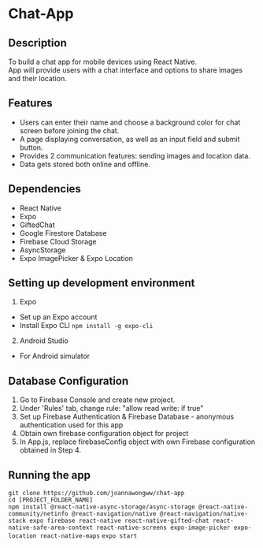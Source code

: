 # Chat-App

## Description

To build a chat app for mobile devices using React Native.  
App will provide users with a chat interface and options to share images and their location.

## Features

- Users can enter their name and choose a background color for chat screen before joining the chat.
- A page displaying conversation, as well as an input field and submit button.
- Provides 2 communication features: sending images and location data.
- Data gets stored both online and offline.

## Dependencies

- React Native
- Expo
- GiftedChat
- Google Firestore Database
- Firebase Cloud Storage
- AsyncStorage
- Expo ImagePicker & Expo Location

## Setting up development environment

1. Expo

- Set up an Expo account
- Install Expo CLI `npm install -g expo-cli`

2. Android Studio

- For Android simulator

## Database Configuration

1. Go to Firebase Console and create new project.
2. Under 'Rules' tab, change rule: "allow read write: if true"
3. Set up Firebase Authentication & Firebase Database - anonymous authentication used for this app
4. Obtain own firebase configuration object for project
5. In App.js, replace firebaseConfig object with own Firebase configuration obtained in Step 4.

## Running the app

`git clone https://github.com/joannawongww/chat-app`  
`cd [PROJECT_FOLDER_NAME]`  
`npm install @react-native-async-storage/async-storage @react-native-community/netinfo @react-navigation/native @react-navigation/native-stack expo firebase react-native react-native-gifted-chat react-native-safe-area-context react-native-screens expo-image-picker expo-location react-native-maps`
`expo start`
